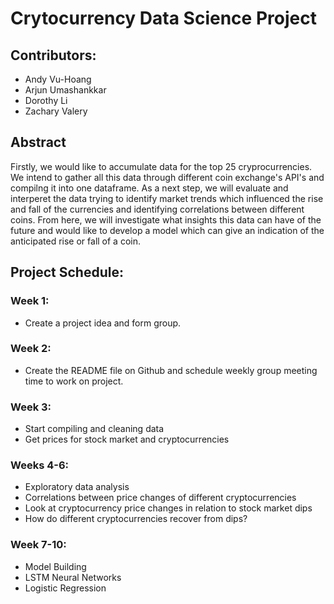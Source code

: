 # Crytocurrency Data Science Project

## Contributors:
* Andy Vu-Hoang
* Arjun Umashankkar
* Dorothy Li
* Zachary Valery

## Abstract
Firstly, we would like to accumulate data for the top 25 cryprocurrencies.  We intend to gather all this data through different coin exchange's API's and compilng it into one dataframe.  As a next step, we will evaluate and interperet the data trying to identify market trends which influenced the rise and fall of the currencies and identifying correlations between different coins.  From here, we will investigate what insights this data can have of the future and would like to develop a model which can give an indication of the anticipated rise or fall of a coin.

## Project Schedule:
### Week 1:
* Create a project idea and form group.

### Week 2:
* Create the README file on Github and schedule weekly group meeting time to work on project.

### Week 3:
* Start compiling and cleaning data
* Get prices for stock market and cryptocurrencies

### Weeks 4-6:
* Exploratory data analysis
* Correlations between price changes of different cryptocurrencies
* Look at cryptocurrency price changes in relation to stock market dips
* How do different cryptocurrencies recover from dips?

### Week 7-10:
* Model Building
* LSTM Neural Networks
* Logistic Regression










